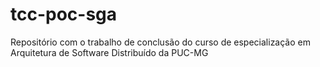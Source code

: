 # tcc-poc-sga
Repositório com o trabalho de conclusão do curso de especialização em Arquitetura de Software Distribuído da PUC-MG
